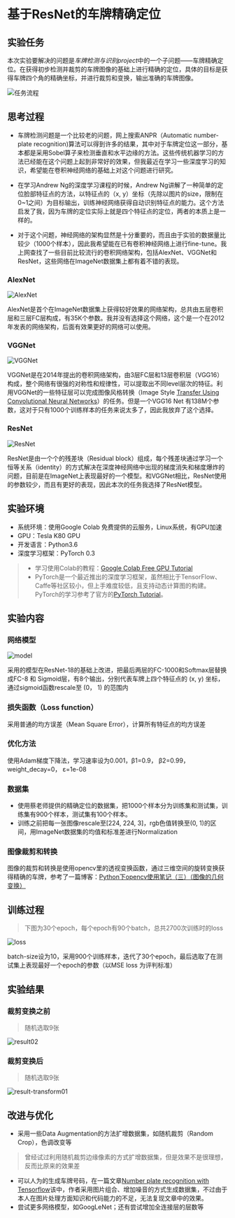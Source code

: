 # 基于ResNet的车牌精确定位

## 实验任务

本次实验要解决的问题是*车牌检测与识别project*中的一个子问题——车牌精确定位。在获得初步检测并裁剪的车牌图像的基础上进行精确的定位，具体的目标是获得车牌四个角的精确坐标，并进行裁剪和变换，输出准确的车牌图像。

![任务流程](D:\course\Project\任务流程.png)

## 思考过程

- 车牌检测问题是一个比较老的问题，网上搜索ANPR（Automatic number-plate recognition)算法可以得到许多的结果，其中对于车牌定位这一部分，基本都是采用Sobel算子来检测垂直和水平边缘的方法。这些传统机器学习的方法已经能在这个问题上起到非常好的效果，但我最近在学习一些深度学习的知识，希望能在卷积神经网络的基础上对这个问题进行研究。

- 在学习Andrew Ng的深度学习课程的时候，Andrew Ng讲解了一种简单的定位脸部特征点的方法，以特征点的（x, y）坐标（先除以图片的size，限制在0~1之间）为目标输出，训练神经网络获得自动识别特征点的能力。这个方法启发了我，因为车牌的定位实际上就是四个特征点的定位，两者的本质上是一样的。

- 对于这个问题，神经网络的架构显然是十分重要的，而且由于实验的数据量比较少（1000个样本），因此我希望能在已有卷积神经网络上进行fine-tune。我上网查找了一些目前比较流行的卷积网络架构，包括AlexNet、VGGNet和ResNet，这些网络在ImageNet数据集上都有着不错的表现。

### AlexNet

![AlexNet](D:\course\Project\AlexNet.png)

AlexNet是首个在ImageNet数据集上获得较好效果的网络架构，总共由五层卷积层和三层FC层构成，有35K个参数。我并没有选择这个网络，这个是一个在2012年发表的网络架构，后面有效果更好的网络可以使用。

### VGGNet

![VGGNet](D:\course\Project\VGGNet.png)

VGGNet是在2014年提出的卷积网络架构，由3层FC层和13层卷积层（VGG16）构成，整个网络有很强的对称性和规律性，可以提取出不同level层次的特征。利用VGGNet的一些特征层可以完成图像风格转换（Image Style [Transfer Using Convolutional Neural Networks](https://www.cv-foundation.org/openaccess/content_cvpr_2016/papers/Gatys_Image_Style_Transfer_CVPR_2016_paper.pdf)）的任务。但是一个VGG16 Net 有138M个参数，这对于只有1000个训练样本的任务来说太多了，因此我放弃了这个选择。

### ResNet

![ResNet](D:\course\Project\ResNet.png)

ResNet是由一个个的残差块（Residual block）组成，每个残差块通过学习一个恒等关系（identity）的方式解决在深度神经网络中出现的梯度消失和梯度爆炸的问题，目前是在ImageNet上表现最好的一个模型。和VGGNet相比，ResNet使用的参数较少，而且有更好的表现，因此本次的任务我选择了ResNet模型。

## 实验环境

- 系统环境：使用Google Colab 免费提供的云服务，Linux系统，有GPU加速
- GPU：Tesla K80 GPU
- 开发语言：Python3.6
- 深度学习框架：PyTorch 0.3
> - 学习使用Colab的教程：[Google Colab Free GPU Tutorial](https://medium.com/deep-learning-turkey/google-colab-free-gpu-tutorial-e113627b9f5d)
> - PyTorch是一个最近推出的深度学习框架，虽然相比于TensorFlow、Caffe等社区较小，但上手难度较低，且支持动态计算图的构建。PyTorch的学习参考了官方的[PyTorch Tutorial](http://pytorch.org/tutorials/)。

## 实验内容
### 网络模型

![model](D:\course\Project\model.png)

采用的模型在ResNet-18的基础上改进，把最后两层的FC-1000和Softmax层替换成FC-8 和 Sigmoid层，有8个输出，分别代表车牌上四个特征点的 (x, y) 坐标，通过sigmoid函数rescale至 (0， 1) 的范围内

### 损失函数（Loss function）

采用普通的均方误差（Mean Square Error），计算所有特征点的均方误差

### 优化方法

使用Adam梯度下降法，学习速率设为0.001，β1=0.9， β2=0.99，weight_decay=0， ε=1e-08

### 数据集

- 使用蔡老师提供的精确定位的数据集，把1000个样本分为训练集和测试集，训练集有900个样本，测试集有100个样本。
- 训练之前把每一张图像rescale至[224, 224, 3]，rgb色值转换至(0, 1)的区间，用ImageNet数据集的均值和标准差进行Normalization

### 图像裁剪和转换

图像的裁剪和转换是使用opencv里的透视变换函数，通过三维空间的旋转变换获得精确的车牌，参考了一篇博客：[Python下opencv使用笔记（三）（图像的几何变换）](http://blog.csdn.net/on2way/article/details/46801063)

## 训练过程

> 下图为30个epoch，每个epoch有90个batch，总共2700次训练时的loss

![loss](D:\course\Project\recognization\recognization\resnet18\loss.png)

batch-size设为10，采用900个训练样本，迭代了30个epoch，最后选取了在测试集上表现最好一个epoch的参数（以MSE loss 为评判标准）

## 实验结果

### 裁剪变换之前

> 随机选取9张

![result02](D:\course\Project\result02.png)

### 裁剪变换后

> 随机选取9张

![result-transform01](D:\course\Project\result-transform01.png)

## 改进与优化

- 采用一些Data Augmentation的方法扩增数据集，如随机裁剪（Random Crop），色调改变等
> 曾经试过利用随机裁剪边缘像素的方式扩增数据集，但是效果不是很理想，反而比原来的效果差
- 可以人为的生成车牌号码，在一篇文章[Number plate recognition with Tensorflow](https://matthewearl.github.io/2016/05/06/cnn-anpr/)该中，作者采用图片组合、增加噪音的方式生成数据集，不过由于本人在图片处理方面知识和代码能力的不足，无法复现文章中的效果。
- 尝试更多网络模型，如GoogLeNet；还有尝试增加全连接层的层数等